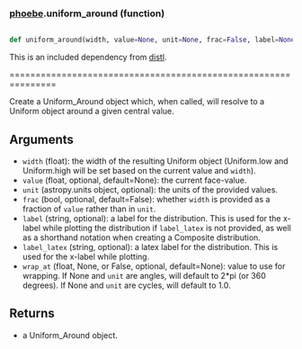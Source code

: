 ### [phoebe](phoebe.md).uniform_around (function)


```py

def uniform_around(width, value=None, unit=None, frac=False, label=None, label_latex=None, wrap_at=None)

```



This is an included dependency from [distl](https://distl.readthedocs.io).

===============================================================


Create a Uniform_Around object which, when called, will resolve
to a Uniform object around a given central value.

Arguments
--------------
* `width` (float): the width of the resulting Uniform object (Uniform.low
and Uniform.high will be set based on the current value and `width`).
* `value` (float, optional, default=None): the current face-value.
* `unit` (astropy.units object, optional): the units of the provided values.
* `frac` (bool, optional, default=False): whether `width` is provided as
a fraction of `value` rather than in `unit`.
* `label` (string, optional): a label for the distribution.  This is used
for the x-label while plotting the distribution if `label_latex` is not provided,
as well as a shorthand notation when creating a Composite distribution.
* `label_latex` (string, optional): a latex label for the distribution.  This is used
for the x-label while plotting.
* `wrap_at` (float, None, or False, optional, default=None): value to
use for wrapping.  If None and `unit` are angles, will default to
2*pi (or 360 degrees).  If None and `unit` are cycles, will default
to 1.0.

Returns
-----------
* a Uniform_Around object.


